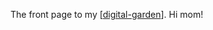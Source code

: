 The front page to my [[digital-garden]]. Hi mom!

[//begin]: # "Autogenerated link references for markdown compatibility"
[digital-garden]: digital-garden.md "digital-garden"
[//end]: # "Autogenerated link references"